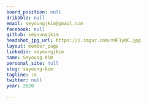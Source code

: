 ```yaml
---
board_position: null
dribbble: null
email: seyoungjkim@gmail.com
facebook: null
github: seyoungjkim
headshot_jpg_url: https://i.imgur.com/n9F1y0C.jpg
layout: member_page
linkedin: seyoungjkim
name: Seyoung Kim
personal_site: null
slug: seyoung-kim
tagline: :o
twitter: null
year: 2020

---
```

